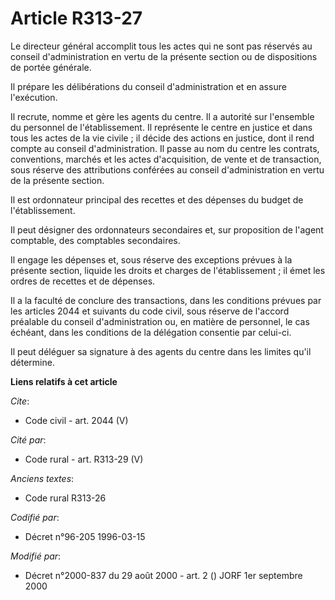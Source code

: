 # Article R313-27

Le directeur général accomplit tous les actes qui ne sont pas réservés au conseil d'administration en vertu de la présente
section ou de dispositions de portée générale.

Il prépare les délibérations du conseil d'administration et en assure l'exécution.

Il recrute, nomme et gère les agents du centre. Il a autorité sur l'ensemble du personnel de l'établissement. Il représente
le centre en justice et dans tous les actes de la vie civile ; il décide des actions en justice, dont il rend compte au
conseil d'administration. Il passe au nom du centre les contrats, conventions, marchés et les actes d'acquisition, de vente
et de transaction, sous réserve des attributions conférées au conseil d'administration en vertu de la présente section.

Il est ordonnateur principal des recettes et des dépenses du budget de l'établissement.

Il peut désigner des ordonnateurs secondaires et, sur proposition de l'agent comptable, des comptables secondaires.

Il engage les dépenses et, sous réserve des exceptions prévues à la présente section, liquide les droits et charges de
l'établissement ; il émet les ordres de recettes et de dépenses.

Il a la faculté de conclure des transactions, dans les conditions prévues par les articles 2044 et suivants du code civil,
sous réserve de l'accord préalable du conseil d'administration ou, en matière de personnel, le cas échéant, dans les
conditions de la délégation consentie par celui-ci.

Il peut déléguer sa signature à des agents du centre dans les limites qu'il détermine.

**Liens relatifs à cet article**

_Cite_:

  - Code civil - art. 2044 (V)

_Cité par_:

  - Code rural - art. R313-29 (V)

_Anciens textes_:

  - Code rural R313-26

_Codifié par_:

  - Décret n°96-205 1996-03-15

_Modifié par_:

  - Décret n°2000-837 du 29 août 2000 - art. 2 () JORF 1er septembre 2000
